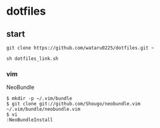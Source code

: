 # dotfiles

## start

```
git clone https://github.com/wataru0225/dotfiles.git ~
```

```
sh dotfiles_link.sh
```

### vim
NeoBundle
```
$ mkdir -p ~/.vim/bundle
$ git clone git://github.com/Shougo/neobundle.vim ~/.vim/bundle/neobundle.vim
$ vi
:NeoBundleInstall
```
